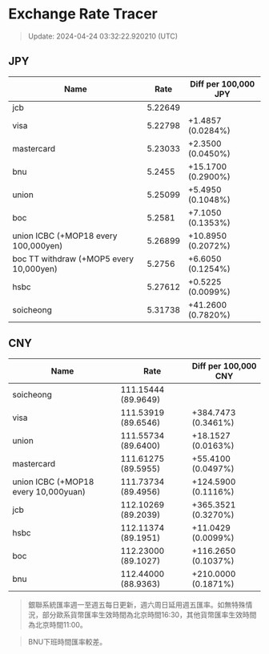 # Exchange Rate Tracer

> Update: 2024-04-24 03:32:22.920210 (UTC)

## JPY

| Name                                    |    Rate | Diff per 100,000 JPY   |
|-----------------------------------------|---------|------------------------|
| jcb                                     | 5.22649 |                        |
| visa                                    | 5.22798 | +1.4857 (0.0284%)      |
| mastercard                              | 5.23033 | +2.3500 (0.0450%)      |
| bnu                                     | 5.2455  | +15.1700 (0.2900%)     |
| union                                   | 5.25099 | +5.4950 (0.1048%)      |
| boc                                     | 5.2581  | +7.1050 (0.1353%)      |
| union ICBC (+MOP18 every 100,000yen)    | 5.26899 | +10.8950 (0.2072%)     |
| boc TT withdraw (+MOP5 every 10,000yen) | 5.2756  | +6.6050 (0.1254%)      |
| hsbc                                    | 5.27612 | +0.5225 (0.0099%)      |
| soicheong                               | 5.31738 | +41.2600 (0.7820%)     |

## CNY

| Name                                 | Rate                | Diff per 100,000 CNY   |
|--------------------------------------|---------------------|------------------------|
| soicheong                            | 111.15444	(89.9649) |                        |
| visa                                 | 111.53919	(89.6546) | +384.7473 (0.3461%)    |
| union                                | 111.55734	(89.6400) | +18.1527 (0.0163%)     |
| mastercard                           | 111.61275	(89.5955) | +55.4100 (0.0497%)     |
| union ICBC (+MOP18 every 10,000yuan) | 111.73734	(89.4956) | +124.5900 (0.1116%)    |
| jcb                                  | 112.10269	(89.2039) | +365.3521 (0.3270%)    |
| hsbc                                 | 112.11374	(89.1951) | +11.0429 (0.0099%)     |
| boc                                  | 112.23000	(89.1027) | +116.2650 (0.1037%)    |
| bnu                                  | 112.44000	(88.9363) | +210.0000 (0.1871%)    |


> 銀聯系統匯率週一至週五每日更新，週六周日延用週五匯率。如無特殊情況，部分歐系貨幣匯率生效時間為北京時間16:30，其他貨幣匯率生效時間為北京時間11:00。

> BNU下班時間匯率較差。

